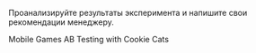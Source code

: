 Проанализируйте результаты эксперимента и напишите свои рекомендации менеджеру.

Mobile Games AB Testing with Cookie Cats